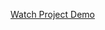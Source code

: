 [Watch Project Demo](https://drive.google.com/file/d/1bMevVL5jAFdB94vqRU292QV0cf77L_D3/view?usp=sharing)
